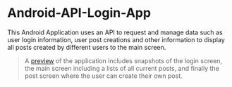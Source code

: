 # Android-API-Login-App
This Android Application uses an API to request and manage data such as user login information, user post creations and other information to display all posts created by different users to the main screen.

> A [preview]() of the application includes snapshots of the login screen, the main screen including a lists of all current posts, and finally the post screen where the user can create their own post.
